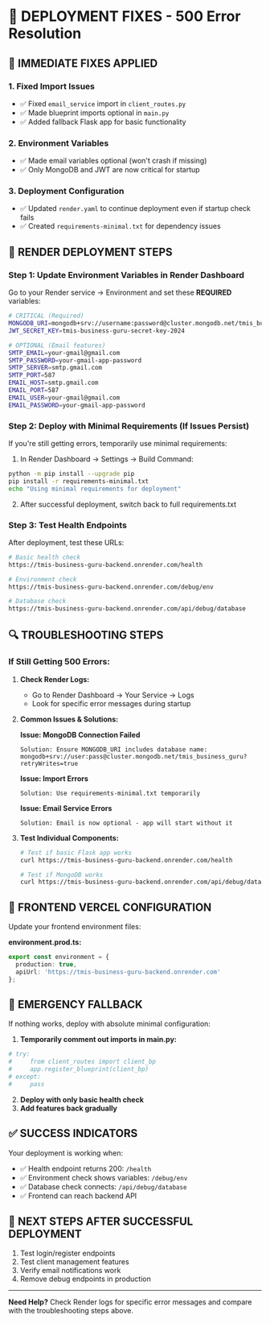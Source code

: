 # 🚀 DEPLOYMENT FIXES - 500 Error Resolution

## 🔧 **IMMEDIATE FIXES APPLIED**

### 1. Fixed Import Issues
- ✅ Fixed `email_service` import in `client_routes.py`
- ✅ Made blueprint imports optional in `main.py`
- ✅ Added fallback Flask app for basic functionality

### 2. Environment Variables
- ✅ Made email variables optional (won't crash if missing)
- ✅ Only MongoDB and JWT are now critical for startup

### 3. Deployment Configuration
- ✅ Updated `render.yaml` to continue deployment even if startup check fails
- ✅ Created `requirements-minimal.txt` for dependency issues

## 🎯 **RENDER DEPLOYMENT STEPS**

### Step 1: Update Environment Variables in Render Dashboard
Go to your Render service → Environment and set these **REQUIRED** variables:

```bash
# CRITICAL (Required)
MONGODB_URI=mongodb+srv://username:password@cluster.mongodb.net/tmis_business_guru?retryWrites=true
JWT_SECRET_KEY=tmis-business-guru-secret-key-2024

# OPTIONAL (Email features)
SMTP_EMAIL=your-gmail@gmail.com
SMTP_PASSWORD=your-gmail-app-password
SMTP_SERVER=smtp.gmail.com
SMTP_PORT=587
EMAIL_HOST=smtp.gmail.com
EMAIL_PORT=587
EMAIL_USER=your-gmail@gmail.com
EMAIL_PASSWORD=your-gmail-app-password
```

### Step 2: Deploy with Minimal Requirements (If Issues Persist)
If you're still getting errors, temporarily use minimal requirements:

1. In Render Dashboard → Settings → Build Command:
```bash
python -m pip install --upgrade pip
pip install -r requirements-minimal.txt
echo "Using minimal requirements for deployment"
```

2. After successful deployment, switch back to full requirements.txt

### Step 3: Test Health Endpoints
After deployment, test these URLs:

```bash
# Basic health check
https://tmis-business-guru-backend.onrender.com/health

# Environment check
https://tmis-business-guru-backend.onrender.com/debug/env

# Database check
https://tmis-business-guru-backend.onrender.com/api/debug/database
```

## 🔍 **TROUBLESHOOTING STEPS**

### If Still Getting 500 Errors:

1. **Check Render Logs:**
   - Go to Render Dashboard → Your Service → Logs
   - Look for specific error messages during startup

2. **Common Issues & Solutions:**

   **Issue: MongoDB Connection Failed**
   ```
   Solution: Ensure MONGODB_URI includes database name:
   mongodb+srv://user:pass@cluster.mongodb.net/tmis_business_guru?retryWrites=true
   ```

   **Issue: Import Errors**
   ```
   Solution: Use requirements-minimal.txt temporarily
   ```

   **Issue: Email Service Errors**
   ```
   Solution: Email is now optional - app will start without it
   ```

3. **Test Individual Components:**
   ```bash
   # Test if basic Flask app works
   curl https://tmis-business-guru-backend.onrender.com/health
   
   # Test if MongoDB works
   curl https://tmis-business-guru-backend.onrender.com/api/debug/database
   ```

## 📝 **FRONTEND VERCEL CONFIGURATION**

Update your frontend environment files:

**environment.prod.ts:**
```typescript
export const environment = {
  production: true,
  apiUrl: 'https://tmis-business-guru-backend.onrender.com'
};
```

## 🚨 **EMERGENCY FALLBACK**

If nothing works, deploy with absolute minimal configuration:

1. **Temporarily comment out imports in main.py:**
```python
# try:
#     from client_routes import client_bp
#     app.register_blueprint(client_bp)
# except:
#     pass
```

2. **Deploy with only basic health check**
3. **Add features back gradually**

## ✅ **SUCCESS INDICATORS**

Your deployment is working when:
- ✅ Health endpoint returns 200: `/health`
- ✅ Environment check shows variables: `/debug/env`  
- ✅ Database check connects: `/api/debug/database`
- ✅ Frontend can reach backend API

## 🔄 **NEXT STEPS AFTER SUCCESSFUL DEPLOYMENT**

1. Test login/register endpoints
2. Test client management features
3. Verify email notifications work
4. Remove debug endpoints in production

---

**Need Help?** Check Render logs for specific error messages and compare with the troubleshooting steps above.
